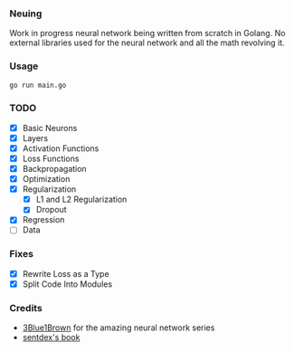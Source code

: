 ### Neuing

Work in progress neural network being written from scratch in Golang. No external libraries used for the neural network and all the math revolving it.

### Usage

```bash
go run main.go
```

### TODO
- [x] Basic Neurons
- [x] Layers
- [x] Activation Functions
- [x] Loss Functions
- [x] Backpropagation
- [x] Optimization
- [x] Regularization
  - [x] L1 and L2 Regularization
  - [x] Dropout
- [x] Regression
- [ ] Data

### Fixes
- [x] Rewrite Loss as a Type
- [x] Split Code Into Modules

### Credits
- [3Blue1Brown](https://www.youtube.com/channel/UCYO_jab_esuFRV4b17AJtAw) for the amazing neural network series
- [sentdex's book](https://nnfs.io/)
